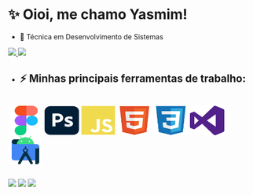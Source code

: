 # ✨ Oioi, me chamo Yasmim! 
- 🌱 Técnica em Desenvolvimento de Sistemas
  
<div align="left">
  <a href="https://github.com/yasmimx">
  <img height="180em" src="https://github-readme-stats.vercel.app/api?username=yasmimx&show_icons=true&show_icons=true&theme=radical&include_all_commits=true&count_private=true" />
  <img height="180em" src="https://github-readme-stats.vercel.app/api/top-langs/?username=yasmimx&layout=compact&langs_count=7&theme=radical" />
  </a>
</div>

##
-  <h2> ⚡ Minhas principais ferramentas de trabalho: </h2>
<div style="display: inline_block"><br>
 
  <img align="center" alt="Figma" height="60" width="70" src="https://raw.githubusercontent.com/devicons/devicon/master/icons/figma/figma-original.svg">
  <img align="center" alt="Pohotoshop" height="60" width="70" src="https://raw.githubusercontent.com/devicons/devicon/master/icons//photoshop/photoshop-plain.svg">
  <img align="center" alt="Js" height="60" width="70" src="https://raw.githubusercontent.com/devicons/devicon/master/icons/javascript/javascript-plain.svg">
  <img align="center" alt="HTML" height="60" width="70" src="https://raw.githubusercontent.com/devicons/devicon/master/icons/html5/html5-original.svg">
  <img align="center" alt="CSS" height="60" width="70" src="https://raw.githubusercontent.com/devicons/devicon/master/icons/css3/css3-original.svg">
  <img align="center" alt="VisualStudio" height="60" width="70" src="https://raw.githubusercontent.com/devicons/devicon/master/icons/visualstudio/visualstudio-plain.svg" >
  <img align="center" alt="AndroidStudio" height="60" width="70" src="https://raw.githubusercontent.com/devicons/devicon/master/icons/androidstudio/androidstudio-original.svg">
</div>
  
  ##

  <div> 
  <a href="https://instagram.com/yasx_dias" target="_blank"><img src="https://img.shields.io/badge/-Instagram-%23E4405F?style=for-the-badge&logo=instagram&logoColor=white" target="_blank"></a>
  <a href = "mailto:yasmimborgesdias@gmail.com"><img src="https://img.shields.io/badge/-Gmail-%23333?style=for-the-badge&logo=gmail&logoColor=white" target="_blank"></a>
  <a href="https://www.linkedin.com/in/yasmim-borges-dias-997348294" target="_blank"><img src="https://img.shields.io/badge/-LinkedIn-%230077B5?style=for-the-badge&logo=linkedin&logoColor=white" target="_blank"></a> 
  
</div>


<!--
**yasmimx/yasmimx** is a ✨ _special_ ✨ repository because its `README.md` (this file) appears on your GitHub profile.

Here are some ideas to get you started:

- 🔭 I’m currently working on ...
- 🌱 I’m currently learning ...
- 👯 I’m looking to collaborate on ...
- 🤔 I’m looking for help with ...
- 💬 Ask me about ...
- 📫 How to reach me: ...
- 😄 Pronouns: ...
- ⚡ Fun fact: ...
-->
